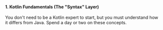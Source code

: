 #### 1. Kotlin Fundamentals (The "Syntax" Layer)

You don't need to be a Kotlin expert to start, but you must understand how it differs from Java. Spend a day or two on these concepts.
 
